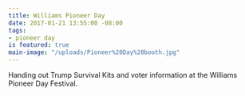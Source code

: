 ```yaml
---
title: Williams Pioneer Day
date: 2017-01-21 13:55:00 -08:00
tags:
- pioneer day
is featured: true
main-image: "/uploads/Pioneer%20Day%20booth.jpg"
---
```


Handing out Trump Survival Kits and voter information at the Williams Pioneer Day Festival. 